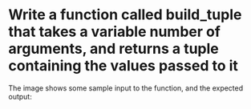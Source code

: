 # Write a function called build_tuple that takes a variable number of arguments, and returns a tuple containing the values passed to it

The image shows some sample input to the function, and the expected output:
